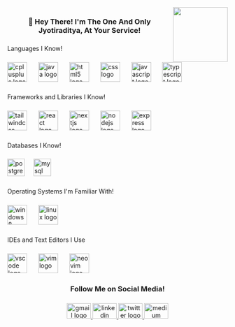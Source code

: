 <img align="right" height="125" src="https://media3.giphy.com/media/v1.Y2lkPTZjMDliOTUyeGE4dXE2aGNxamUwcHBmbWlybjY1am1kamp0MmRlOWM5eDNxZHNtZyZlcD12MV9naWZzX3NlYXJjaCZjdD1n/bGgsc5mWoryfgKBx1u/giphy.gif"  />

###

<h3 align="center">🖖 Hey There! I'm The One And Only Jyotiraditya, At Your Service!</h3>

###

<p align="left">Languages I Know!</p>

###

<div align="left">
  <img src="https://skillicons.dev/icons?i=cpp" height="45" alt="cplusplus logo"  />
  <img width="18" />
  <img src="https://skillicons.dev/icons?i=java" height="45" alt="java logo"  />
  <img width="18" />
  <img src="https://skillicons.dev/icons?i=html" height="45" alt="html5 logo"  />
  <img width="18" />
  <img src="https://skillicons.dev/icons?i=css" height="45" alt="css logo"  />
  <img width="18" />
  <img src="https://skillicons.dev/icons?i=js" height="45" alt="javascript logo"  />
  <img width="18" />
  <img src="https://skillicons.dev/icons?i=ts" height="45" alt="typescript logo"  />
</div>

###

<p align="left">Frameworks and Libraries I Know!</p>

###

<div align="left">
  <img src="https://skillicons.dev/icons?i=tailwind" height="45" alt="tailwindcss logo"  />
  <img width="18" />
  <img src="https://skillicons.dev/icons?i=react" height="45" alt="react logo"  />
  <img width="18" />
  <img src="https://skillicons.dev/icons?i=nextjs" height="45" alt="nextjs logo"  />
  <img width="18" />
  <img src="https://skillicons.dev/icons?i=nodejs" height="45" alt="nodejs logo"  />
  <img width="18" />
  <img src="https://skillicons.dev/icons?i=express" height="45" alt="express logo"  />
</div>

###

<p align="left">Databases I Know!</p>

###

<div align="left">
  <img src="https://skillicons.dev/icons?i=postgres" height="40" alt="postgresql logo"  />
  <img width="12" />
  <img src="https://skillicons.dev/icons?i=mysql" height="40" alt="mysql logo"  />
</div>

###

<p align="left">Operating Systems I'm Familiar With!</p>

###

<div align="left">
  <img src="https://cdn.jsdelivr.net/gh/devicons/devicon/icons/windows8/windows8-original.svg" height="45" alt="windows8 logo"  />
  <img width="18" />
  <img src="https://skillicons.dev/icons?i=linux" height="45" alt="linux logo"  />
</div>

###

<p align="left">IDEs and Text Editors I Use</p>

###

<div align="left">
  <img src="https://skillicons.dev/icons?i=vscode" height="45" alt="vscode logo"  />
  <img width="18" />
  <img src="https://skillicons.dev/icons?i=vim" height="45" alt="vim logo"  />
  <img width="18" />
  <img src="https://skillicons.dev/icons?i=neovim" height="45" alt="neovim logo"  />
</div>

###

<h3 align="center">Follow Me on Social Media!</h3>

###

<div align="center">
  <a href="jyotiradityaxsinghchauhan@gmail.com" target="_blank">
    <img src="https://raw.githubusercontent.com/maurodesouza/profile-readme-generator/master/src/assets/icons/social/gmail/default.svg" width="55" height="35" alt="gmail logo"  />
  </a>
  <a href="https://www.linkedin.com/public-profile/settings?lipi=urn%3Ali%3Apage%3Ad_flagship3_profile_self_edit_contact-info%3Bj3qk8MSGSDKiT9JjU61Hog%3D%3D" target="_blank">
    <img src="https://raw.githubusercontent.com/maurodesouza/profile-readme-generator/master/src/assets/icons/social/linkedin/default.svg" width="55" height="35" alt="linkedin logo"  />
  </a>
  <a href="https://x.com/kode0" target="_blank">
    <img src="https://raw.githubusercontent.com/maurodesouza/profile-readme-generator/master/src/assets/icons/social/twitter/default.svg" width="55" height="35" alt="twitter logo"  />
  </a>
  <a href="https://medium.com/@jyotiradityaxsinghchauhan" target="_blank">
    <img src="https://raw.githubusercontent.com/maurodesouza/profile-readme-generator/master/src/assets/icons/social/medium/default.svg" width="55" height="35" alt="medium logo"  />
  </a>
</div>

###
